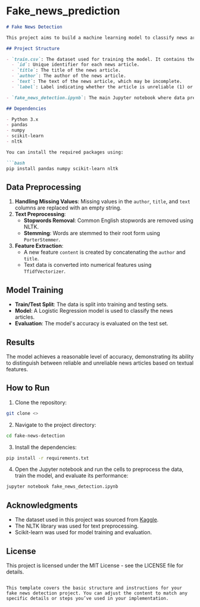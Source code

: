 # Fake_news_prediction

```markdown
# Fake News Detection

This project aims to build a machine learning model to classify news articles as reliable or unreliable based on the article's content. The dataset contains the title, author, and text of the articles, as well as a label indicating whether the article is considered unreliable (1) or reliable (0).

## Project Structure

- `train.csv`: The dataset used for training the model. It contains the following columns:
  - `id`: Unique identifier for each news article.
  - `title`: The title of the news article.
  - `author`: The author of the news article.
  - `text`: The text of the news article, which may be incomplete.
  - `label`: Label indicating whether the article is unreliable (1) or reliable (0).

- `fake_news_detection.ipynb`: The main Jupyter notebook where data preprocessing, feature extraction, model training, and evaluation are performed.

## Dependencies

- Python 3.x
- pandas
- numpy
- scikit-learn
- nltk

You can install the required packages using:

```bash
pip install pandas numpy scikit-learn nltk
```

## Data Preprocessing

1. **Handling Missing Values**: Missing values in the `author`, `title`, and `text` columns are replaced with an empty string.
2. **Text Preprocessing**:
   - **Stopwords Removal**: Common English stopwords are removed using NLTK.
   - **Stemming**: Words are stemmed to their root form using `PorterStemmer`.
3. **Feature Extraction**:
   - A new feature `content` is created by concatenating the `author` and `title`.
   - Text data is converted into numerical features using `TfidfVectorizer`.

## Model Training

- **Train/Test Split**: The data is split into training and testing sets.
- **Model**: A Logistic Regression model is used to classify the news articles.
- **Evaluation**: The model's accuracy is evaluated on the test set.

## Results

The model achieves a reasonable level of accuracy, demonstrating its ability to distinguish between reliable and unreliable news articles based on textual features.

## How to Run

1. Clone the repository:

```bash
git clone <>
```

2. Navigate to the project directory:

```bash
cd fake-news-detection
```

3. Install the dependencies:

```bash
pip install -r requirements.txt
```

4. Open the Jupyter notebook and run the cells to preprocess the data, train the model, and evaluate its performance:

```bash
jupyter notebook fake_news_detection.ipynb
```

## Acknowledgments

- The dataset used in this project was sourced from [Kaggle](https://www.kaggle.com).
- The NLTK library was used for text preprocessing.
- Scikit-learn was used for model training and evaluation.

## License

This project is licensed under the MIT License - see the LICENSE file for details.
```

This template covers the basic structure and instructions for your fake news detection project. You can adjust the content to match any specific details or steps you’ve used in your implementation.
